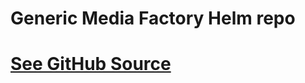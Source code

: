 # Generic Media Factory Helm repo


# [See GitHub Source](https://github.com/GenericEric/genericmediafactory)
